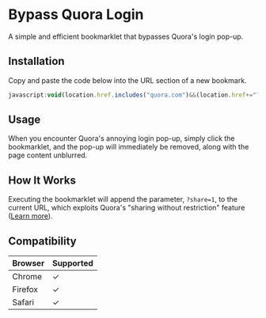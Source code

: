 # Bypass Quora Login
A simple and efficient bookmarklet that bypasses Quora's login pop-up.

## Installation
Copy and paste the code below into the URL section of a new bookmark.
```javascript
javascript:void(location.href.includes("quora.com")&&(location.href+="?share=1"))
```

## Usage
When you encounter Quora's annoying login pop-up, simply click the bookmarklet, and the pop-up will immediately be removed, along with the page content unblurred.

## How It Works
Executing the bookmarklet will append the parameter, `?share=1`, to the current URL, which exploits Quora's "sharing without restriction" feature ([Learn more](https://www.quora.com/q/quora/Making-Sharing-Better)).

## Compatibility
Browser | Supported
--------|------------
Chrome  |     ✓
Firefox |     ✓
Safari  |     ✓
